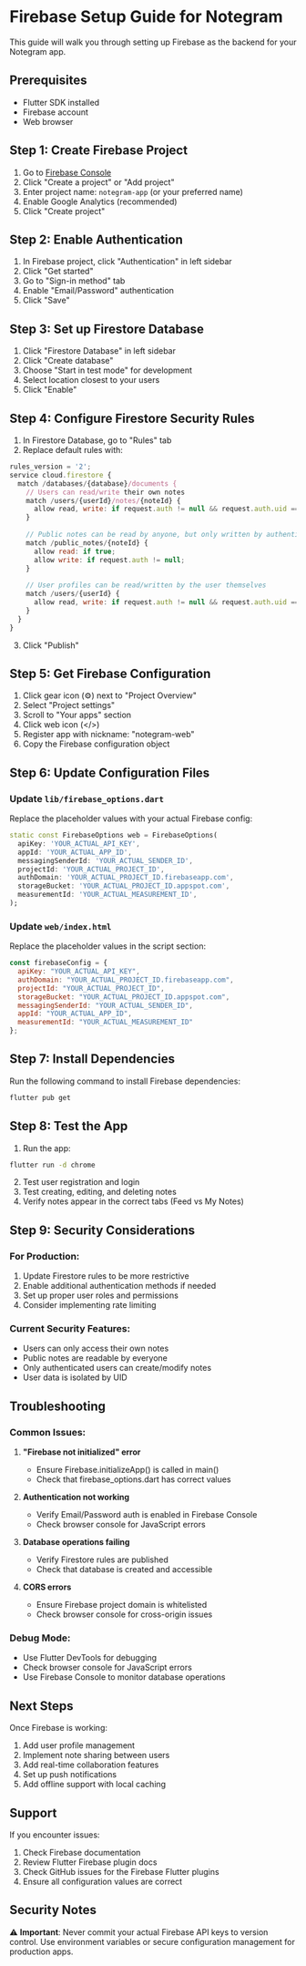 # Firebase Setup Guide for Notegram

This guide will walk you through setting up Firebase as the backend for your Notegram app.

## Prerequisites
- Flutter SDK installed
- Firebase account
- Web browser

## Step 1: Create Firebase Project

1. Go to [Firebase Console](https://console.firebase.google.com/)
2. Click "Create a project" or "Add project"
3. Enter project name: `notegram-app` (or your preferred name)
4. Enable Google Analytics (recommended)
5. Click "Create project"

## Step 2: Enable Authentication

1. In Firebase project, click "Authentication" in left sidebar
2. Click "Get started"
3. Go to "Sign-in method" tab
4. Enable "Email/Password" authentication
5. Click "Save"

## Step 3: Set up Firestore Database

1. Click "Firestore Database" in left sidebar
2. Click "Create database"
3. Choose "Start in test mode" for development
4. Select location closest to your users
5. Click "Enable"

## Step 4: Configure Firestore Security Rules

1. In Firestore Database, go to "Rules" tab
2. Replace default rules with:

```javascript
rules_version = '2';
service cloud.firestore {
  match /databases/{database}/documents {
    // Users can read/write their own notes
    match /users/{userId}/notes/{noteId} {
      allow read, write: if request.auth != null && request.auth.uid == userId;
    }
    
    // Public notes can be read by anyone, but only written by authenticated users
    match /public_notes/{noteId} {
      allow read: if true;
      allow write: if request.auth != null;
    }
    
    // User profiles can be read/written by the user themselves
    match /users/{userId} {
      allow read, write: if request.auth != null && request.auth.uid == userId;
    }
  }
}
```

3. Click "Publish"

## Step 5: Get Firebase Configuration

1. Click gear icon (⚙️) next to "Project Overview"
2. Select "Project settings"
3. Scroll to "Your apps" section
4. Click web icon (</>)
5. Register app with nickname: "notegram-web"
6. Copy the Firebase configuration object

## Step 6: Update Configuration Files

### Update `lib/firebase_options.dart`
Replace the placeholder values with your actual Firebase config:

```dart
static const FirebaseOptions web = FirebaseOptions(
  apiKey: 'YOUR_ACTUAL_API_KEY',
  appId: 'YOUR_ACTUAL_APP_ID',
  messagingSenderId: 'YOUR_ACTUAL_SENDER_ID',
  projectId: 'YOUR_ACTUAL_PROJECT_ID',
  authDomain: 'YOUR_ACTUAL_PROJECT_ID.firebaseapp.com',
  storageBucket: 'YOUR_ACTUAL_PROJECT_ID.appspot.com',
  measurementId: 'YOUR_ACTUAL_MEASUREMENT_ID',
);
```

### Update `web/index.html`
Replace the placeholder values in the script section:

```javascript
const firebaseConfig = {
  apiKey: "YOUR_ACTUAL_API_KEY",
  authDomain: "YOUR_ACTUAL_PROJECT_ID.firebaseapp.com",
  projectId: "YOUR_ACTUAL_PROJECT_ID",
  storageBucket: "YOUR_ACTUAL_PROJECT_ID.appspot.com",
  messagingSenderId: "YOUR_ACTUAL_SENDER_ID",
  appId: "YOUR_ACTUAL_APP_ID",
  measurementId: "YOUR_ACTUAL_MEASUREMENT_ID"
};
```

## Step 7: Install Dependencies

Run the following command to install Firebase dependencies:

```bash
flutter pub get
```

## Step 8: Test the App

1. Run the app:
```bash
flutter run -d chrome
```

2. Test user registration and login
3. Test creating, editing, and deleting notes
4. Verify notes appear in the correct tabs (Feed vs My Notes)

## Step 9: Security Considerations

### For Production:
1. Update Firestore rules to be more restrictive
2. Enable additional authentication methods if needed
3. Set up proper user roles and permissions
4. Consider implementing rate limiting

### Current Security Features:
- Users can only access their own notes
- Public notes are readable by everyone
- Only authenticated users can create/modify notes
- User data is isolated by UID

## Troubleshooting

### Common Issues:

1. **"Firebase not initialized" error**
   - Ensure Firebase.initializeApp() is called in main()
   - Check that firebase_options.dart has correct values

2. **Authentication not working**
   - Verify Email/Password auth is enabled in Firebase Console
   - Check browser console for JavaScript errors

3. **Database operations failing**
   - Verify Firestore rules are published
   - Check that database is created and accessible

4. **CORS errors**
   - Ensure Firebase project domain is whitelisted
   - Check browser console for cross-origin issues

### Debug Mode:
- Use Flutter DevTools for debugging
- Check browser console for JavaScript errors
- Use Firebase Console to monitor database operations

## Next Steps

Once Firebase is working:
1. Add user profile management
2. Implement note sharing between users
3. Add real-time collaboration features
4. Set up push notifications
5. Add offline support with local caching

## Support

If you encounter issues:
1. Check Firebase documentation
2. Review Flutter Firebase plugin docs
3. Check GitHub issues for the Firebase Flutter plugins
4. Ensure all configuration values are correct

## Security Notes

⚠️ **Important**: Never commit your actual Firebase API keys to version control. Use environment variables or secure configuration management for production apps.
